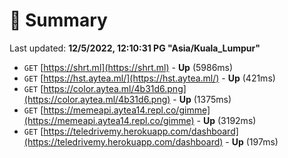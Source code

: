 # 📖 Summary
Last updated: **12/5/2022, 12:10:31 PG "Asia/Kuala_Lumpur"**

- `GET` [https://shrt.ml](https://shrt.ml) - **Up** (5986ms)
- `GET` [https://hst.aytea.ml/](https://hst.aytea.ml/) - **Up** (421ms)
- `GET` [https://color.aytea.ml/4b31d6.png](https://color.aytea.ml/4b31d6.png) - **Up** (1375ms)
- `GET` [https://memeapi.aytea14.repl.co/gimme](https://memeapi.aytea14.repl.co/gimme) - **Up** (3192ms)
- `GET` [https://teledrivemy.herokuapp.com/dashboard](https://teledrivemy.herokuapp.com/dashboard) - **Up** (197ms)
